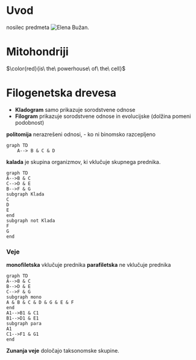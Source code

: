 # Uvod
nosilec predmeta ![Elena Bužan](mail://elena.buzan@gmail.com).

# Mitohondriji
$\color{red}{is\ the\ powerhouse\ of\ the\ cell}$


# Filogenetska drevesa
- **Kladogram** samo prikazuje sorodstvene odnose
- **Filogram** prikazuje sorodstvene odnose in evolucijske (dolžina pomeni podobnost)

**politomija** nerazrešeni odnosi, - ko ni binomsko razcepljeno
```mermaid
graph TD
	A--> B & C & D
```
**kalada** je skupina organizmov, ki vklučuje skupnega prednika.
```mermaid
graph TD
A-->B & C
C-->D & E
B-->F & G
subgraph Klada
C
D
E
end
subgraph not Klada
F
G
end
```
### Veje
**monofiletska** vklučuje prednika
**parafiletska** ne vklučuje prednika
```mermaid
graph TD
A-->B & C
B-->D & E
C-->F & G
subgraph mono
A & B & C & D & G & E & F
end
A1-->B1 & C1
B1-->D1 & E1
subgraph para
A1
C1-->F1 & G1
end
```
**Zunanja veje** določajo taksonomske skupine.
